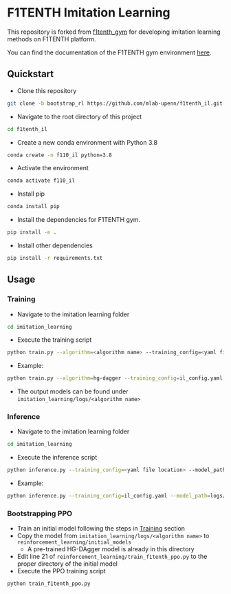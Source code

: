 # F1TENTH Imitation Learning

This repository is forked from [f1tenth_gym](https://github.com/f1tenth/f1tenth_gym) for developing imitation learning methods on F1TENTH platform.

You can find the documentation of the F1TENTH gym environment [here](https://f1tenth-gym.readthedocs.io/en/latest/).

## Quickstart
- Clone this repository
```bash
git clone -b bootstrap_rl https://github.com/mlab-upenn/f1tenth_il.git
```

- Navigate to the root directory of this project
```bash
cd f1tenth_il
```

- Create a new conda environment with Python 3.8
```bash
conda create -n f110_il python=3.8
```

- Activate the environment
```bash
conda activate f110_il
```

- Install pip
```bash
conda install pip  
```

- Install the dependencies for F1TENTH gym.
```bash
pip install -e .
```

- Install other dependencies
```bash
pip install -r requirements.txt
```

## Usage
### Training
- Navigate to the imitation learning folder
```bash
cd imitation_learning
```

- Execute the training script
```bash
python train.py --algorithm=<algorithm name> --training_config=<yaml file location>
```

- Example:
```bash
python train.py --algorithm=hg-dagger --training_config=il_config.yaml
```

- The output models can be found under ```imitation_learning/logs/<algorithm name>```

### Inference
- Navigate to the imitation learning folder
```bash
cd imitation_learning
```

- Execute the inference script
```bash
python inference.py --training_config=<yaml file location> --model_path=<model path>
```

- Example:
```bash
python inference.py --training_config=il_config.yaml --model_path=logs/HGDAgger/HGDAgger_svidx_0_dist_312_expsamp_5846.pkl
```

### Bootstrapping PPO
- Train an initial model following the steps in [Training](#training) section
- Copy the model from ```imitation_learning/logs/<algorithm name>``` to ```reinforcement_learning/initial_models```
    - A pre-trained HG-DAgger model is already in this directory
- Edit line 21 of ```reinforcement_learning/train_f1tenth_ppo.py``` to the proper directory of the initial model
- Execute the PPO training script
```bash
python train_f1tenth_ppo.py
```
    

